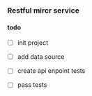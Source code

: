 ### Restful mircr service

#### todo
- [ ] init project
- [ ] add data source
- [ ] create api enpoint tests
- [ ] pass tests



